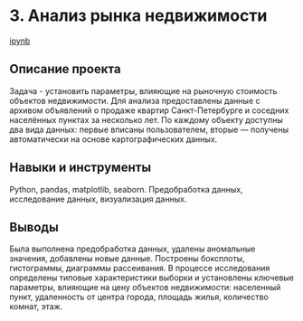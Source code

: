# 3. Анализ рынка недвижимости

[ipynb](https://github.com/Natalyas23/Portfolio/blob/main/3.%20Анализ%20рынка%20недвижимости/3.%20Анализ%20рынка%20недвижимости.ipynb)

## Описание проекта

Задача -  установить параметры, влияющие на  рыночную стоимость объектов недвижимости.  Для анализа предоставлены данные с архивом объявлений о продаже квартир  Санкт-Петербурге и соседних населённых пунктах за несколько лет. По каждому объекту доступны два вида данных: первые вписаны пользователем, вторые — получены автоматически на основе картографических данных. 

## Навыки и инструменты

Python, pandas, matplotlib, seaborn. Предобработка данных, исследование данных, визуализация данных.

## Выводы

Была выполнена предобработка данных, удалены аномальные значения, добавлены новые данные. Построены боксплоты, гистограммы, диаграммы рассеивания. В процессе исследования определены типовые характеристики выборки и установлены ключевые параметры, влияющие на цену объектов недвижимости: населенный пункт, удаленность от центра города, площадь жилья, количество комнат, этаж.

